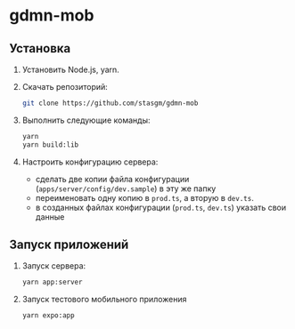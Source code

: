 # gdmn-mob

## Установка

1. Установить Node.js, yarn.

2. Скачать репозиторий:

   ```bash
   git clone https://github.com/stasgm/gdmn-mob
   ```

3. Выполнить следующие команды:

   ```bash
   yarn
   yarn build:lib
   ```

4. Настроить конфигурацию сервера:
   - сделать две копии файла конфигурации (`apps/server/config/dev.sample`) в эту же папку
   - переименовать одну копию в `prod.ts`, а вторую в `dev.ts`.
   - в созданных файлах конфигурации (`prod.ts`, `dev.ts`) указать cвои данные

## Запуск приложений

1. Запуск сервера:

   ```bash
   yarn app:server
   ```

2. Запуск тестового мобильного приложения

   ```bash
   yarn expo:app
   ```
